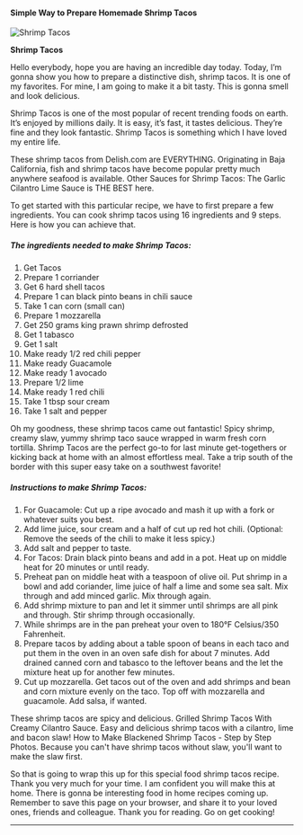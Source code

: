             

#### Simple Way to Prepare Homemade Shrimp Tacos

![Shrimp Tacos](https://img-global.cpcdn.com/recipes/47722695/751x532cq70/shrimp-tacos-recipe-main-photo.jpg)

**Shrimp Tacos**

Hello everybody, hope you are having an incredible day today. Today, I’m gonna show you how to prepare a distinctive dish, shrimp tacos. It is one of my favorites. For mine, I am going to make it a bit tasty. This is gonna smell and look delicious.

Shrimp Tacos is one of the most popular of recent trending foods on earth. It’s enjoyed by millions daily. It is easy, it’s fast, it tastes delicious. They’re fine and they look fantastic. Shrimp Tacos is something which I have loved my entire life.

These shrimp tacos from Delish.com are EVERYTHING. Originating in Baja California, fish and shrimp tacos have become popular pretty much anywhere seafood is available. Other Sauces for Shrimp Tacos: The Garlic Cilantro Lime Sauce is THE BEST here.

To get started with this particular recipe, we have to first prepare a few ingredients. You can cook shrimp tacos using 16 ingredients and 9 steps. Here is how you can achieve that.

##### The ingredients needed to make Shrimp Tacos:

1.  Get Tacos
2.  Prepare 1 corriander
3.  Get 6 hard shell tacos
4.  Prepare 1 can black pinto beans in chili sauce
5.  Take 1 can corn (small can)
6.  Prepare 1 mozzarella
7.  Get 250 grams king prawn shrimp defrosted
8.  Get 1 tabasco
9.  Get 1 salt
10.  Make ready 1/2 red chili pepper
11.  Make ready Guacamole
12.  Make ready 1 avocado
13.  Prepare 1/2 lime
14.  Make ready 1 red chili
15.  Take 1 tbsp sour cream
16.  Take 1 salt and pepper

Oh my goodness, these shrimp tacos came out fantastic! Spicy shrimp, creamy slaw, yummy shrimp taco sauce wrapped in warm fresh corn tortilla. Shrimp Tacos are the perfect go-to for last minute get-togethers or kicking back at home with an almost effortless meal. Take a trip south of the border with this super easy take on a southwest favorite!

##### Instructions to make Shrimp Tacos:

1.  For Guacamole: Cut up a ripe avocado and mash it up with a fork or whatever suits you best.
2.  Add lime juice, sour cream and a half of cut up red hot chili. (Optional: Remove the seeds of the chili to make it less spicy.)
3.  Add salt and pepper to taste.
4.  For Tacos: Drain black pinto beans and add in a pot. Heat up on middle heat for 20 minutes or until ready.
5.  Preheat pan on middle heat with a teaspoon of olive oil. Put shrimp in a bowl and add coriander, lime juice of half a lime and some sea salt. Mix through and add minced garlic. Mix through again.
6.  Add shrimp mixture to pan and let it simmer until shrimps are all pink and through. Stir shrimp through occasionally.
7.  While shrimps are in the pan preheat your oven to 180°F Celsius/350 Fahrenheit.
8.  Prepare tacos by adding about a table spoon of beans in each taco and put them in the oven in an oven safe dish for about 7 minutes. Add drained canned corn and tabasco to the leftover beans and the let the mixture heat up for another few minutes.
9.  Cut up mozzarella. Get tacos out of the oven and add shrimps and bean and corn mixture evenly on the taco. Top off with mozzarella and guacamole. Add salsa, if wanted.

These shrimp tacos are spicy and delicious. Grilled Shrimp Tacos With Creamy Cilantro Sauce. Easy and delicious shrimp tacos with a cilantro, lime and bacon slaw! How to Make Blackened Shrimp Tacos - Step by Step Photos. Because you can't have shrimp tacos without slaw, you'll want to make the slaw first.

So that is going to wrap this up for this special food shrimp tacos recipe. Thank you very much for your time. I am confident you will make this at home. There is gonna be interesting food in home recipes coming up. Remember to save this page on your browser, and share it to your loved ones, friends and colleague. Thank you for reading. Go on get cooking!

* * *